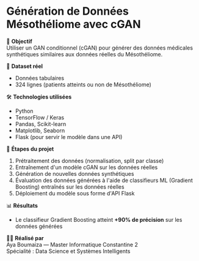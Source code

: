 # Génération de Données Mésothéliome avec cGAN

🎯 **Objectif**  
Utiliser un GAN conditionnel (cGAN) pour générer des données médicales synthétiques similaires aux données réelles du Mésothéliome.  

📁 **Dataset réel**  
- Données tabulaires  
- 324 lignes (patients atteints ou non de Mésothéliome)  

🛠️ **Technologies utilisées**  
- Python  
- TensorFlow / Keras  
- Pandas, Scikit-learn  
- Matplotlib, Seaborn  
- Flask (pour servir le modèle dans une API)  

🧪 **Étapes du projet**  
1. Prétraitement des données (normalisation, split par classe)  
2. Entraînement d'un modèle cGAN sur les données réelles  
3. Génération de nouvelles données synthétiques  
4. Évaluation des données générées à l'aide de classifieurs ML (Gradient Boosting) entraînés sur les données réelles  
5. Déploiement du modèle sous forme d'API Flask

📊 **Résultats**  
- Le classifieur Gradient Boosting atteint **+90% de précision** sur les données générées  

👩‍💻 **Réalisé par**  
Aya Boumaiza — Master Informatique Constantine 2  
Spécialité : Data Science et Systèmes Intelligents  
